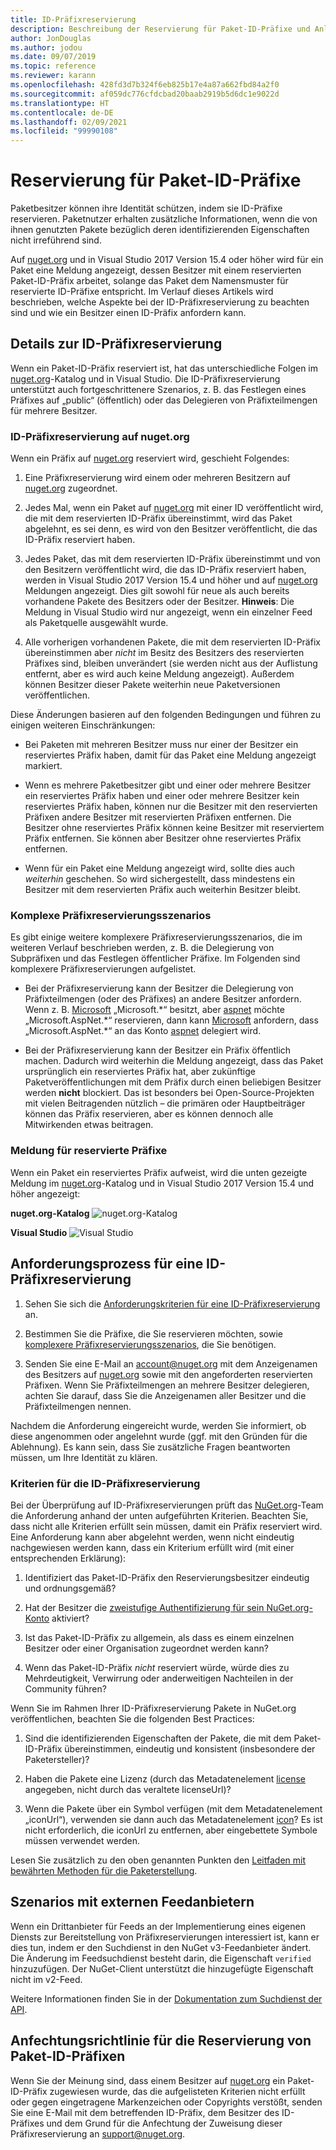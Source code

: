 ```yaml
---
title: ID-Präfixreservierung
description: Beschreibung der Reservierung für Paket-ID-Präfixe und Anleitung.
author: JonDouglas
ms.author: jodou
ms.date: 09/07/2019
ms.topic: reference
ms.reviewer: karann
ms.openlocfilehash: 428fd3d7b324f6eb825b17e4a87a662fbd84a2f0
ms.sourcegitcommit: af059dc776cfdcbad20baab2919b5d6dc1e9022d
ms.translationtype: HT
ms.contentlocale: de-DE
ms.lasthandoff: 02/09/2021
ms.locfileid: "99990108"
---
```

# <a name="package-id-prefix-reservation"></a>Reservierung für Paket-ID-Präfixe

Paketbesitzer können ihre Identität schützen, indem sie ID-Präfixe reservieren. Paketnutzer erhalten zusätzliche Informationen, wenn die von ihnen genutzten Pakete bezüglich deren identifizierenden Eigenschaften nicht irreführend sind. 

Auf [nuget.org](https://www.nuget.org/) und in Visual Studio 2017 Version 15.4 oder höher wird für ein Paket eine Meldung angezeigt, dessen Besitzer mit einem reservierten Paket-ID-Präfix arbeitet, solange das Paket dem Namensmuster für reservierte ID-Präfixe entspricht. Im Verlauf dieses Artikels wird beschrieben, welche Aspekte bei der ID-Präfixreservierung zu beachten sind und wie ein Besitzer einen ID-Präfix anfordern kann.

## <a name="id-prefix-reservation-details"></a>Details zur ID-Präfixreservierung

Wenn ein Paket-ID-Präfix reserviert ist, hat das unterschiedliche Folgen im [nuget.org](https://www.nuget.org/)-Katalog und in Visual Studio. Die ID-Präfixreservierung unterstützt auch fortgeschrittenere Szenarios, z. B. das Festlegen eines Präfixes auf „public“ (öffentlich) oder das Delegieren von Präfixteilmengen für mehrere Besitzer.

### <a name="id-prefix-reservation-on-nugetorg"></a>ID-Präfixreservierung auf nuget.org

Wenn ein Präfix auf [nuget.org](https://www.nuget.org/) reserviert wird, geschieht Folgendes:

1. Eine Präfixreservierung wird einem oder mehreren Besitzern auf [nuget.org](https://www.nuget.org/) zugeordnet.

1. Jedes Mal, wenn ein Paket auf [nuget.org](https://www.nuget.org/) mit einer ID veröffentlicht wird, die mit dem reservierten ID-Präfix übereinstimmt, wird das Paket abgelehnt, es sei denn, es wird von den Besitzer veröffentlicht, die das ID-Präfix reserviert haben.

1. Jedes Paket, das mit dem reservierten ID-Präfix übereinstimmt und von den Besitzern veröffentlicht wird, die das ID-Präfix reserviert haben, werden in Visual Studio 2017 Version 15.4 und höher und auf [nuget.org](https://www.nuget.org/) Meldungen angezeigt. Dies gilt sowohl für neue als auch bereits vorhandene Pakete des Besitzers oder der Besitzer. **Hinweis**: Die Meldung in Visual Studio wird nur angezeigt, wenn ein einzelner Feed als Paketquelle ausgewählt wurde.

1. Alle vorherigen vorhandenen Pakete, die mit dem reservierten ID-Präfix übereinstimmen aber *nicht* im Besitz des Besitzers des reservierten Präfixes sind, bleiben unverändert (sie werden nicht aus der Auflistung entfernt, aber es wird auch keine Meldung angezeigt). Außerdem können Besitzer dieser Pakete weiterhin neue Paketversionen veröffentlichen.

Diese Änderungen basieren auf den folgenden Bedingungen und führen zu einigen weiteren Einschränkungen:

- Bei Paketen mit mehreren Besitzer muss nur einer der Besitzer ein reserviertes Präfix haben, damit für das Paket eine Meldung angezeigt markiert.

- Wenn es mehrere Paketbesitzer gibt und einer oder mehrere Besitzer ein reserviertes Präfix haben und einer oder mehrere Besitzer kein reserviertes Präfix haben, können nur die Besitzer mit den reservierten Präfixen andere Besitzer mit reservierten Präfixen entfernen. Die Besitzer ohne reserviertes Präfix können keine Besitzer mit reserviertem Präfix entfernen. Sie können aber Besitzer ohne reserviertes Präfix entfernen.

- Wenn für ein Paket eine Meldung angezeigt wird, sollte dies auch *weiterhin* geschehen. So wird sichergestellt, dass mindestens ein Besitzer mit dem reservierten Präfix auch weiterhin Besitzer bleibt.

### <a name="advanced-prefix-reservation-scenarios"></a>Komplexe Präfixreservierungsszenarios

Es gibt einige weitere komplexere Präfixreservierungsszenarios, die im weiteren Verlauf beschrieben werden, z. B. die Delegierung von Subpräfixen und das Festlegen öffentlicher Präfixe. Im Folgenden sind komplexere Präfixreservierungen aufgelistet. 

- Bei der Präfixreservierung kann der Besitzer die Delegierung von Präfixteilmengen (oder des Präfixes) an andere Besitzer anfordern. Wenn z. B. [Microsoft](https://www.nuget.org/profiles/microsoft) „Microsoft.\*“ besitzt, aber [aspnet](https://www.nuget.org/profiles/aspnet) möchte „Microsoft.AspNet.\*“ reservieren, dann kann [Microsoft](https://www.nuget.org/profiles/microsoft) anfordern, dass „Microsoft.AspNet.\*“ an das Konto [aspnet](https://www.nuget.org/profiles/aspnet) delegiert wird.

- Bei der Präfixreservierung kann der Besitzer ein Präfix öffentlich machen. Dadurch wird weiterhin die Meldung angezeigt, dass das Paket ursprünglich ein reserviertes Präfix hat, aber zukünftige Paketveröffentlichungen mit dem Präfix durch einen beliebigen Besitzer werden **nicht** blockiert. Das ist besonders bei Open-Source-Projekten mit vielen Beitragenden nützlich – die primären oder Hauptbeiträger können das Präfix reservieren, aber es können dennoch alle Mitwirkenden etwas beitragen. 

### <a name="prefix-reservation-visual-indicator"></a>Meldung für reservierte Präfixe

Wenn ein Paket ein reserviertes Präfix aufweist, wird die unten gezeigte Meldung im [nuget.org](https://www.nuget.org/)-Katalog und in Visual Studio 2017 Version 15.4 und höher angezeigt:

**nuget.org-Katalog**
![nuget.org-Katalog](media/nuget-gallery-reserved-prefix.png)

**Visual Studio**
![Visual Studio](media/visual-studio-reserved-prefix.png)

## <a name="id-prefix-reservation-application-process"></a>Anforderungsprozess für eine ID-Präfixreservierung

1. Sehen Sie sich die [Anforderungskriterien für eine ID-Präfixreservierung](#id-prefix-reservation-criteria) an.

2. Bestimmen Sie die Präfixe, die Sie reservieren möchten, sowie [komplexere Präfixreservierungsszenarios](#advanced-prefix-reservation-scenarios), die Sie benötigen.

3. Senden Sie eine E-Mail an [account@nuget.org](mailto:account@nuget.org) mit dem Anzeigenamen des Besitzers auf [nuget.org](https://www.nuget.org/) sowie mit den angeforderten reservierten Präfixen. Wenn Sie Präfixteilmengen an mehrere Besitzer delegieren, achten Sie darauf, dass Sie die Anzeigenamen aller Besitzer und die Präfixteilmengen nennen.

Nachdem die Anforderung eingereicht wurde, werden Sie informiert, ob diese angenommen oder angelehnt wurde (ggf. mit den Gründen für die Ablehnung). Es kann sein, dass Sie zusätzliche Fragen beantworten müssen, um Ihre Identität zu klären.

### <a name="id-prefix-reservation-criteria"></a>Kriterien für die ID-Präfixreservierung

Bei der Überprüfung auf ID-Präfixreservierungen prüft das [NuGet.org](https://www.nuget.org)-Team die Anforderung anhand der unten aufgeführten Kriterien. Beachten Sie, dass nicht alle Kriterien erfüllt sein müssen, damit ein Präfix reserviert wird. Eine Anforderung kann aber abgelehnt werden, wenn nicht eindeutig nachgewiesen werden kann, dass ein Kriterium erfüllt wird (mit einer entsprechenden Erklärung):

1. Identifiziert das Paket-ID-Präfix den Reservierungsbesitzer eindeutig und ordnungsgemäß?

1. Hat der Besitzer die [zweistufige Authentifizierung für sein NuGet.org-Konto](individual-accounts.md#enable-two-factor-authentication-2fa) aktiviert?

1. Ist das Paket-ID-Präfix zu allgemein, als dass es einem einzelnen Besitzer oder einer Organisation zugeordnet werden kann?

1. Wenn das Paket-ID-Präfix *nicht* reserviert würde, würde dies zu Mehrdeutigkeit, Verwirrung oder anderweitigen Nachteilen in der Community führen?

Wenn Sie im Rahmen Ihrer ID-Präfixreservierung Pakete in NuGet.org veröffentlichen, beachten Sie die folgenden Best Practices:

1. Sind die identifizierenden Eigenschaften der Pakete, die mit dem Paket-ID-Präfix übereinstimmen, eindeutig und konsistent (insbesondere der Paketersteller)?

1. Haben die Pakete eine Lizenz (durch das Metadatenelement [license](../reference/nuspec.md#license) angegeben, nicht durch das veraltete licenseUrl)?

1. Wenn die Pakete über ein Symbol verfügen (mit dem Metadatenelement „iconUrl“), verwenden sie dann auch das Metadatenelement [icon](../reference/nuspec.md#icon)? Es ist nicht erforderlich, die iconUrl zu entfernen, aber eingebettete Symbole müssen verwendet werden.
 
Lesen Sie zusätzlich zu den oben genannten Punkten den [Leitfaden mit bewährten Methoden für die Paketerstellung](../create-packages/package-authoring-best-practices.md).

## <a name="third-party-feed-provider-scenarios"></a>Szenarios mit externen Feedanbietern

Wenn ein Drittanbieter für Feeds an der Implementierung eines eigenen Diensts zur Bereitstellung von Präfixreservierungen interessiert ist, kann er dies tun, indem er den Suchdienst in den NuGet v3-Feedanbieter ändert. Die Änderung im Feedsuchdienst besteht darin, die Eigenschaft `verified` hinzuzufügen. Der NuGet-Client unterstützt die hinzugefügte Eigenschaft nicht im v2-Feed.

Weitere Informationen finden Sie in der [Dokumentation zum Suchdienst der API](../api/search-query-service-resource.md).

## <a name="package-id-prefix-reservation-dispute-policy"></a>Anfechtungsrichtlinie für die Reservierung von Paket-ID-Präfixen
Wenn Sie der Meinung sind, dass einem Besitzer auf [nuget.org](https://www.nuget.org) ein Paket-ID-Präfix zugewiesen wurde, das die aufgelisteten Kriterien nicht erfüllt oder gegen eingetragene Markenzeichen oder Copyrights verstößt, senden Sie eine E-Mail mit dem betreffenden ID-Präfix, dem Besitzer des ID-Präfixes und dem Grund für die Anfechtung der Zuweisung dieser Präfixreservierung an [support@nuget.org](mailto:support@nuget.org).

